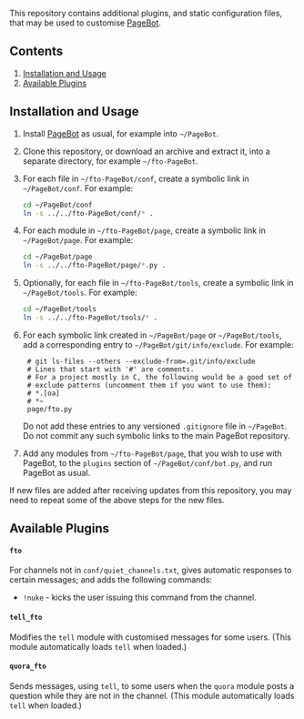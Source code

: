 This repository contains additional plugins, and static configuration files, that may be used to customise [PageBot](//github.com/joodicator/PageBot).

## Contents
1. [Installation and Usage](#installation-and-usage)
2. [Available Plugins](#available-plugins)

## Installation and Usage

1. Install [PageBot](//github.com/joodicator/PageBot) as usual, for example into `~/PageBot`.

2. Clone this repository, or download an archive and extract it, into a separate directory, for example `~/fto-PageBot`.

3. For each file in `~/fto-PageBot/conf`, create a symbolic link in `~/PageBot/conf`. For example:

   ```bash
   cd ~/PageBot/conf
   ln -s ../../fto-PageBot/conf/* .
   ```   

4. For each module in `~/fto-PageBot/page`, create a symbolic link in `~/PageBot/page`. For example:

   ```bash
   cd ~/PageBot/page
   ln -s ../../fto-PageBot/page/*.py .
   ```

5. Optionally, for each file in `~/fto-PageBot/tools`, create a symbolic link in `~/PageBot/tools`. For example:
   ```bash
   cd ~/PageBot/tools
   ln -s ../../fto-PageBot/tools/* .
   ```

6. For each symbolic link created in `~/PageBot/page` or `~/PageBot/tools`, add a corresponding entry to `~/PageBot/git/info/exclude`. For example:
   
   ```
    # git ls-files --others --exclude-from=.git/info/exclude
    # Lines that start with '#' are comments.
    # For a project mostly in C, the following would be a good set of
    # exclude patterns (uncomment them if you want to use them):
    # *.[oa]
    # *~
    page/fto.py
   ```
    
   Do not add these entries to any versioned `.gitignore` file in `~/PageBot`. Do not commit any such symbolic links to the main PageBot repository.

7. Add any modules from `~/fto-PageBot/page`, that you wish to use with PageBot, to the `plugins` section of `~/PageBot/conf/bot.py`, and run PageBot as usual.

If new files are added after receiving updates from this repository, you may need to repeat some of the above steps for the new files.

## Available Plugins

#### `fto`
For channels not in `conf/quiet_channels.txt`, gives automatic responses to certain messages; and adds the following commands:
* `!nuke` - kicks the user issuing this command from the channel.

#### `tell_fto`
Modifies the `tell` module with customised messages for some users. (This module automatically loads `tell` when loaded.)

#### `quora_fto`
Sends messages, using `tell`, to some users when the `quora` module posts a question while they are not in the channel. (This module automatically loads `tell` when loaded.)
